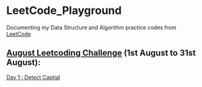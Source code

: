 # LeetCode_Playground

Documenting my Data Structure and Algorithm practice codes from [LeetCode](https://leetcode.com/explore/)

## [August Leetcoding Challenge](https://github.com/Veerangana-Dash/LeetCode_Playground/tree/master/August%20Leetcoding%20Challenge) (1st August to 31st August):
   [Day 1 : Detect Captial](https://github.com/Veerangana-Dash/LeetCode_Playground/tree/master/August%20Leetcoding%20Challenge/Detect%20Capital)
